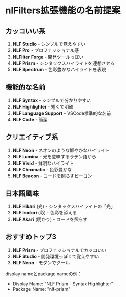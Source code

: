 # nlFilters拡張機能の名前提案

## カッコいい系
1. **NLF Studio** - シンプルで覚えやすい
2. **NLF Pro** - プロフェッショナル感
3. **NLFilter Forge** - 開発ツールっぽい
4. **NLF Prism** - シンタックスハイライトを連想させる
5. **NLF Spectrum** - 色彩豊かなハイライトを表現

## 機能的な名前
1. **NLF Syntax** - シンプルで分かりやすい
2. **NLF Highlighter** - 短くて明確
3. **NLF Language Support** - VSCode標準的な名前
4. **NLF Code** - 簡潔

## クリエイティブ系
1. **NLF Neon** - ネオンのような鮮やかなハイライト
2. **NLF Lumina** - 光を意味するラテン語から
3. **NLF Vivid** - 鮮明なハイライト
4. **NLF Chromatic** - 色彩豊かな
5. **NLF Beacon** - コードを照らすビーコン

## 日本語風味
1. **NLF Hikari** (光) - シンタックスハイライトの「光」
2. **NLF Irodori** (彩) - 色彩を添える
3. **NLF Akari** (明かり) - コードを照らす

## おすすめトップ3
1. **NLF Prism** - プロフェッショナルでカッコいい
2. **NLF Studio** - 開発環境っぽくて覚えやすい
3. **NLF Neon** - モダンでクール

display nameとpackage nameの例：
- Display Name: "NLF Prism - Syntax Highlighter"
- Package Name: "nlf-prism"
